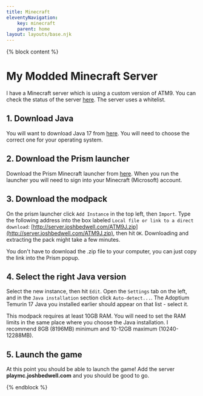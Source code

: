 ```yaml
---
title: Minecraft
eleventyNavigation:
    key: minecraft
    parent: home
layout: layouts/base.njk
---
```


{% block content %}

# My Modded Minecraft Server

<p class="lead">
    I have a Minecraft server which is using a custom version of ATM9. You can check the status of the server <a href="ttps://mcsrvstat.us/server/playmc.joshbedwell.com">here</a>. The server uses a whitelist.
</p>

## 1. Download Java

You will want to download Java 17 from [here](https://adoptium.net/temurin/releases/?package=jre&version=17). You will need to choose the correct one for your operating system. 

## 2. Download the Prism launcher

Download the Prism Minecraft launcher from [here](https://prismlauncher.org/download/). When you run the launcher you will need to sign into your Minecraft (Microsoft) account. 

## 3. Download the modpack

On the prism launcher click `Add Instance` in the top left, then `Import`. Type the following address into the box labeled `Local file or link to a direct download`: [http://server.joshbedwell.com/ATM9J.zip](http://server.joshbedwell.com/ATM9J.zip), then hit `OK`. Downloading and extracting the pack might take a few minutes.

<div class="bd-callout-info bd-callout">
    You don't have to download the .zip file to your computer, you can just copy the link into the Prism popup.
</div>

## 4. Select the right Java version

Select the new instance, then hit `Edit`. Open the `Settings` tab on the left, and in the `Java installation` section click `Auto-detect...`. The Adoptium Temurin 17 Java you installed earlier should appear on that list - select it.

<div class="bd-callout-warning bd-callout">
    This modpack requires at least 10GB RAM. You will need to set the RAM limits in the same place where you choose the Java installation. I recommend 8GB (8196MB) minimum and 10-12GB maximum (10240-12288MB).
</div>

## 5. Launch the game

At this point you should be able to launch the game! Add the server **playmc.joshbedwell.com** and you should be good to go.

{% endblock %}
